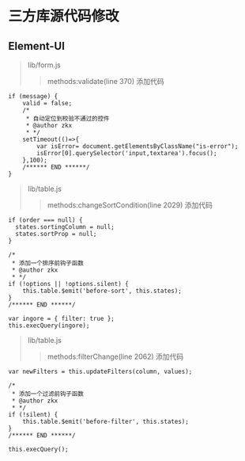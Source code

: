 # 三方库源代码修改

## Element-UI
> lib/form.js
>> methods:validate(line 370) 添加代码
```
if (message) {
    valid = false;
    /*
     * 自动定位到校验不通过的控件
     * @author zkx
     * */
    setTimeout(()=>{
        var isError= document.getElementsByClassName("is-error");
        isError[0].querySelector('input,textarea').focus();
    },100);
    /****** END ******/
}
```
> lib/table.js
>> methods:changeSortCondition(line 2029) 添加代码
```
if (order === null) {
  states.sortingColumn = null;
  states.sortProp = null;
}

/*
 * 添加一个排序前钩子函数
 * @author zkx
 * */
if (!options || !options.silent) {
    this.table.$emit('before-sort', this.states);
}
/****** END ******/

var ingore = { filter: true };
this.execQuery(ingore);
```
> lib/table.js
>> methods:filterChange(line 2062) 添加代码
```
var newFilters = this.updateFilters(column, values);

/*
 * 添加一个过滤前钩子函数
 * @author zkx
 * */
if (!silent) {
    this.table.$emit('before-filter', this.states);
}
/****** END ******/

this.execQuery();
```
